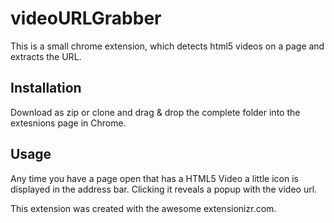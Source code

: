 # videoURLGrabber
This is a small chrome extension, which detects html5 videos on a page and extracts the URL.

## Installation
Download as zip or clone and drag & drop the complete folder into the extesnions page in Chrome.

## Usage
Any time you have a page open that has a HTML5 Video a little icon is displayed in the address bar. Clicking it reveals a popup with the video url.

This extension was created with the awesome extensionizr.com.

